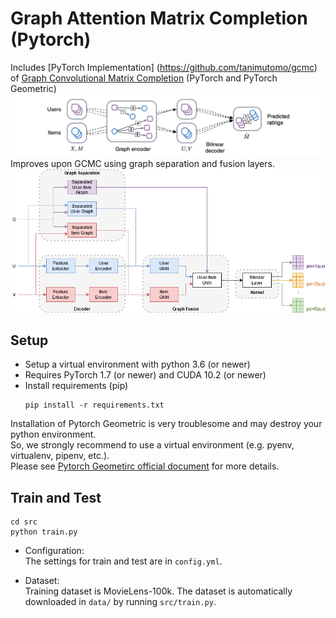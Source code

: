 # Graph Attention Matrix Completion (Pytorch)
Includes [PyTorch Implementation] (https://github.com/tanimutomo/gcmc) of [Graph Convolutional Matrix Completion](https://arxiv.org/abs/1706.02263) (PyTorch and PyTorch Geometric)
![approach](./figs/approach.png)
Improves upon GCMC using graph separation and fusion layers.
![approach](./figs/our_approach.png)

## Setup
- Setup a virtual environment with python 3.6 (or newer)
- Requires PyTorch 1.7 (or newer) and CUDA 10.2 (or newer)
- Install requirements (pip)
  ```
  pip install -r requirements.txt
  ```
Installation of Pytorch Geometric is very troublesome and may destroy your python environment.  
So, we strongly recommend to use a virtual environment (e.g. pyenv, virtualenv, pipenv, etc.).  
Please see [Pytorch Geometirc official document](https://rusty1s.github.io/pytorch_geometric/build/html/notes/installation.html) for more details.  


## Train and Test
```
cd src
python train.py
```
- Configuration:  
The settings for train and test are in `config.yml`.  

- Dataset:  
Training dataset is MovieLens-100k.
The dataset is automatically downloaded in `data/` by running `src/train.py`.
